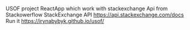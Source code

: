 USOF project
    ReactApp which work with stackexchange Api from Stackowerflow
    StackExchange API https://api.stackexchange.com/docs
    Run it https://irynabybyk.github.io/usof/

    
